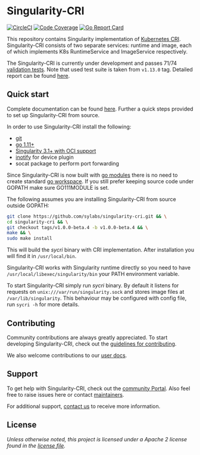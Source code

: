 # Singularity-CRI

[![CircleCI](https://circleci.com/gh/sylabs/singularity-cri.svg?style=svg&circle-token=276de7aa1d82749ecf8ed6513c72399041885dec)](https://circleci.com/gh/sylabs/singularity-cri)
[![Code Coverage](https://codecov.io/gh/sylabs/singularity-cri/branch/master/graph/badge.svg)](https://codecov.io/gh/sylabs/singularity-cri)
[![Go Report Card](https://goreportcard.com/badge/github.com/sylabs/singularity-cri)](https://goreportcard.com/report/github.com/sylabs/singularity-cri)

This repository contains Singularity implementation of
[Kubernetes CRI](https://github.com/kubernetes/community/blob/master/contributors/devel/sig-node/container-runtime-interface.md).
Singularity-CRI consists of two separate services: runtime and image, each of which implements 
K8s RuntimeService and ImageService respectively.

The Singularity-CRI is currently under development and passes 71/74
[validation tests](https://github.com/kubernetes-sigs/cri-tools/blob/master/docs/validation.md).
Note that used test suite is taken from `v1.13.0` tag. Detailed report can be found
[here](https://docs.google.com/spreadsheets/d/1Ym3K4LddqKNc4LCh8jr5flN7YDxfnM_hrLxpeDJRO1k/edit?usp=sharing).

## Quick start

Complete documentation can be found [here](https://sylabs.io/guides/cri/1.0/user-guide). 
Further a quick steps provided to set up Singularity-CRI from source.

In order to use Singularity-CRI install the following:

- [git](https://git-scm.com/downloads)
- [go 1.11+](https://golang.org/doc/install)
- [Singularity 3.1+ with OCI support](https://github.com/sylabs/singularity/blob/master/INSTALL.md)
- [inotify](http://man7.org/linux/man-pages/man7/inotify.7.html) for device plugin
- socat package to perform port forwarding

Since Singularity-CRI is now built with [go modules](https://github.com/golang/go/wiki/Modules)
there is no need to create standard [go workspace](https://golang.org/doc/code.html). If you still
prefer keeping source code under GOPATH make sure GO111MODULE is set. 

The following assumes you are installing Singularity-CRI from source outside GOPATH:
```bash
git clone https://github.com/sylabs/singularity-cri.git && \
cd singularity-cri && \
git checkout tags/v1.0.0-beta.4 -b v1.0.0-beta.4 && \
make && \
sudo make install
```

This will build the _sycri_ binary with CRI implementation. After installation you will find it in `/usr/local/bin`.

Singularity-CRI works with Singularity runtime directly so you need to have
`/usr/local/libexec/singularity/bin` your PATH environment variable.

To start Singularity-CRI simply run _sycri_ binary. By default it listens for requests on
`unix:///var/run/singularity.sock` and stores image files at `/var/lib/singularity`. 
This behaviour may be configured with config file, run `sycri -h` for more details.

## Contributing

Community contributions are always greatly appreciated. To start developing Singularity-CRI,
check out the [guidelines for contributing](CONTRIBUTING.md).

We also welcome contributions to our [user docs](https://github.com/sylabs/singularity-cri-userdocs).

## Support

To get help with Singularity-CRI, check out the [community Portal](https://sylabs.io/resources/community).
Also feel free to raise issues here or contact [maintainers](CONTRIBUTORS.md).

For additional support, [contact us](https://sylabs.io/contact-us) to receive more information.

## License

_Unless otherwise noted, this project is licensed under a Apache 2 license found in the [license file](LICENSE)._
